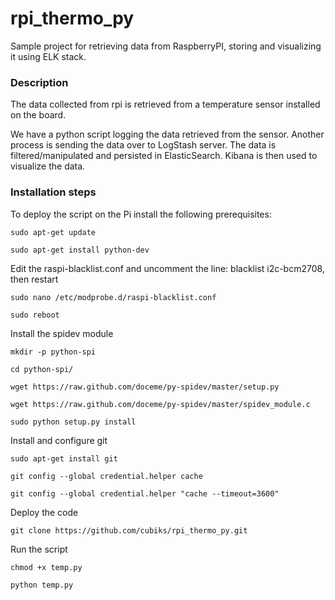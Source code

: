 rpi_thermo_py
=============

Sample project for retrieving data from RaspberryPI, storing and visualizing it using ELK stack.

### Description

The data collected from rpi is retrieved from a temperature sensor installed on the board.

We have a python script logging the data retrieved from the sensor. Another process is sending the data over to LogStash server. The data is filtered/manipulated and persisted in ElasticSearch. Kibana is then used to visualize the data.

### Installation steps

To deploy the script on the Pi install the following prerequisites:


`sudo apt-get update`

`sudo apt-get install python-dev`


Edit the raspi-blacklist.conf and uncomment the line: blacklist i2c-bcm2708, then restart

`sudo nano /etc/modprobe.d/raspi-blacklist.conf`

`sudo reboot`


Install the spidev module

`mkdir -p python-spi`

`cd python-spi/`

`wget https://raw.github.com/doceme/py-spidev/master/setup.py`

`wget https://raw.github.com/doceme/py-spidev/master/spidev_module.c`

`sudo python setup.py install`


Install and configure git

`sudo apt-get install git`

`git config --global credential.helper cache`

`git config --global credential.helper "cache --timeout=3600"`


Deploy the code

`git clone https://github.com/cubiks/rpi_thermo_py.git`


Run the script

`chmod +x temp.py `

`python temp.py`
